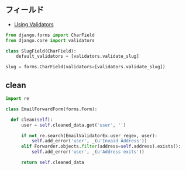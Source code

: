 
## フィールド

- [Using Validators](https://docs.djangoproject.com/en/1.10/ref/forms/validation/#using-validators)

~~~py
from django.forms import CharField
from django.core import validators

class SlugField(CharField):
    default_validators = [validators.validate_slug]
~~~

~~~py
slug = forms.CharField(validators=[validators.validate_slug])
~~~


## clean

~~~py
import re

class EmailForwardForm(forms.Form):

  def clean(self):                                                                
      user = self.cleaned_data.get('user', '')                                    

      if not re.search(EmailValidatorEx.user_regex, user):                        
          self.add_error('user', _(u'Invaid Address'))                            
      elif Forwarder.objects.filter(address=self.address).exists():               
          self.add_error('user', _(u'Address exits'))                             

      return self.cleaned_data   
~~~  
